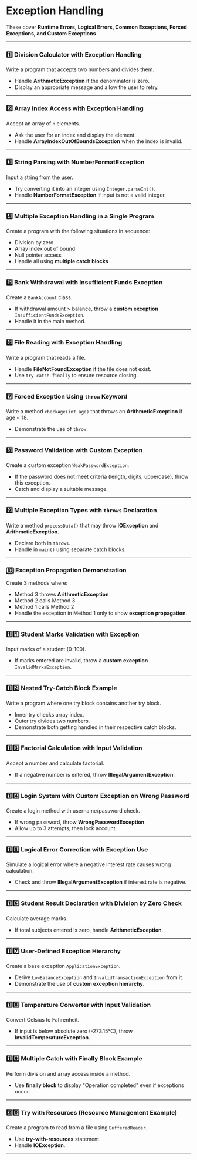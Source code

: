 # **Exception Handling**
These cover **Runtime Errors, Logical Errors, Common Exceptions, Forced Exceptions, and Custom Exceptions**

---

### 1️⃣ **Division Calculator with Exception Handling**

Write a program that accepts two numbers and divides them.

* Handle **ArithmeticException** if the denominator is zero.
* Display an appropriate message and allow the user to retry.

---

### 2️⃣ **Array Index Access with Exception Handling**

Accept an array of `n` elements.

* Ask the user for an index and display the element.
* Handle **ArrayIndexOutOfBoundsException** when the index is invalid.

---

### 3️⃣ **String Parsing with NumberFormatException**

Input a string from the user.

* Try converting it into an integer using `Integer.parseInt()`.
* Handle **NumberFormatException** if input is not a valid integer.

---

### 4️⃣ **Multiple Exception Handling in a Single Program**

Create a program with the following situations in sequence:

* Division by zero
* Array index out of bound
* Null pointer access
* Handle all using **multiple catch blocks**

---

### 5️⃣ **Bank Withdrawal with Insufficient Funds Exception**

Create a `BankAccount` class.

* If withdrawal amount > balance, throw a **custom exception** `InsufficientFundsException`.
* Handle it in the main method.

---

### 6️⃣ **File Reading with Exception Handling**

Write a program that reads a file.

* Handle **FileNotFoundException** if the file does not exist.
* Use `try-catch-finally` to ensure resource closing.

---

### 7️⃣ **Forced Exception Using `throw` Keyword**

Write a method `checkAge(int age)` that throws an **ArithmeticException** if age < 18.

* Demonstrate the use of `throw`.

---

### 8️⃣ **Password Validation with Custom Exception**

Create a custom exception `WeakPasswordException`.

* If the password does not meet criteria (length, digits, uppercase), throw this exception.
* Catch and display a suitable message.

---

### 9️⃣ **Multiple Exception Types with `throws` Declaration**

Write a method `processData()` that may throw **IOException** and **ArithmeticException**.

* Declare both in `throws`.
* Handle in `main()` using separate catch blocks.

---

### 🔟 **Exception Propagation Demonstration**

Create 3 methods where:

* Method 3 throws **ArithmeticException**
* Method 2 calls Method 3
* Method 1 calls Method 2
* Handle the exception in Method 1 only to show **exception propagation**.

---

### 1️⃣1️⃣ **Student Marks Validation with Exception**

Input marks of a student (0-100).

* If marks entered are invalid, throw a **custom exception** `InvalidMarksException`.

---

### 1️⃣2️⃣ **Nested Try-Catch Block Example**

Write a program where one try block contains another try block.

* Inner try checks array index.
* Outer try divides two numbers.
* Demonstrate both getting handled in their respective catch blocks.

---

### 1️⃣3️⃣ **Factorial Calculation with Input Validation**

Accept a number and calculate factorial.

* If a negative number is entered, throw **IllegalArgumentException**.

---

### 1️⃣4️⃣ **Login System with Custom Exception on Wrong Password**

Create a login method with username/password check.

* If wrong password, throw **WrongPasswordException**.
* Allow up to 3 attempts, then lock account.

---

### 1️⃣5️⃣ **Logical Error Correction with Exception Use**

Simulate a logical error where a negative interest rate causes wrong calculation.

* Check and throw **IllegalArgumentException** if interest rate is negative.

---

### 1️⃣6️⃣ **Student Result Declaration with Division by Zero Check**

Calculate average marks.

* If total subjects entered is zero, handle **ArithmeticException**.

---

### 1️⃣7️⃣ **User-Defined Exception Hierarchy**

Create a base exception `ApplicationException`.

* Derive `LowBalanceException` and `InvalidTransactionException` from it.
* Demonstrate the use of **custom exception hierarchy**.

---

### 1️⃣8️⃣ **Temperature Converter with Input Validation**

Convert Celsius to Fahrenheit.

* If input is below absolute zero (-273.15°C), throw **InvalidTemperatureException**.

---

### 1️⃣9️⃣ **Multiple Catch with Finally Block Example**

Perform division and array access inside a method.

* Use **finally block** to display "Operation completed" even if exceptions occur.

---

### 2️⃣0️⃣ **Try with Resources (Resource Management Example)**

Create a program to read from a file using `BufferedReader`.

* Use **try-with-resources** statement.
* Handle **IOException**.

---

